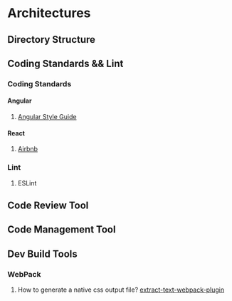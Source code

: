 # Architectures

## Directory Structure

## Coding Standards && Lint

### Coding Standards

#### Angular

1. [Angular Style Guide](https://github.com/johnpapa/angular-styleguide/)

#### React

1. [Airbnb](https://github.com/airbnb/javascript/tree/master/react)

### Lint

1. ESLint

## Code Review Tool

## Code Management Tool

## Dev Build Tools

### WebPack

1. How to generate a native css output file? [extract-text-webpack-plugin](https://webpack.github.io/docs/stylesheets.html)
